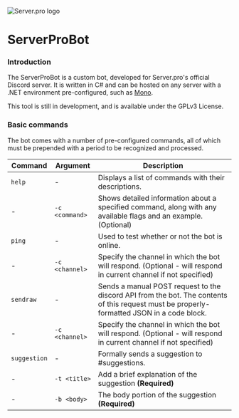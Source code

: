![Server.pro logo](https://i.imgur.com/qEKFWKq.png)

# ServerProBot

### Introduction
The ServerProBot is a custom bot, developed for Server.pro's official Discord server. It is written in C# and can be hosted on any server with a .NET environment pre-configured, such as [Mono](https://www.mono-project.com/download/stable/#download-link).

This tool is still in development, and is available under the GPLv3 License.

### Basic commands
The bot comes with a number of pre-configured commands, all of which must be prepended with a period to be recognized and processed.

|Command|Argument|Description|
|--|--|--|
|`help`|-|Displays a list of commands with their descriptions.|
|-|`-c <command>`|Shows detailed information about a specified command, along with any available flags and an example. (Optional)|
|`ping`|-|Used to test whether or not the bot is online.|
|-|`-c <channel>`|Specify the channel in which the bot will respond. (Optional - will respond in current channel if not specified)|
|`sendraw`|-|Sends a manual POST request to the discord API from the bot. The contents of this request must be properly-formatted JSON in a code block.|
|-|`-c <channel>`|Specify the channel in which the bot will respond. (Optional - will respond in current channel if not specified)|
|`suggestion`|-|Formally sends a suggestion to #suggestions.|
|-|`-t <title>`|Add a brief explanation of the suggestion **(Required)**|
|-|`-b <body>`|The body portion of the suggestion **(Required)**|


